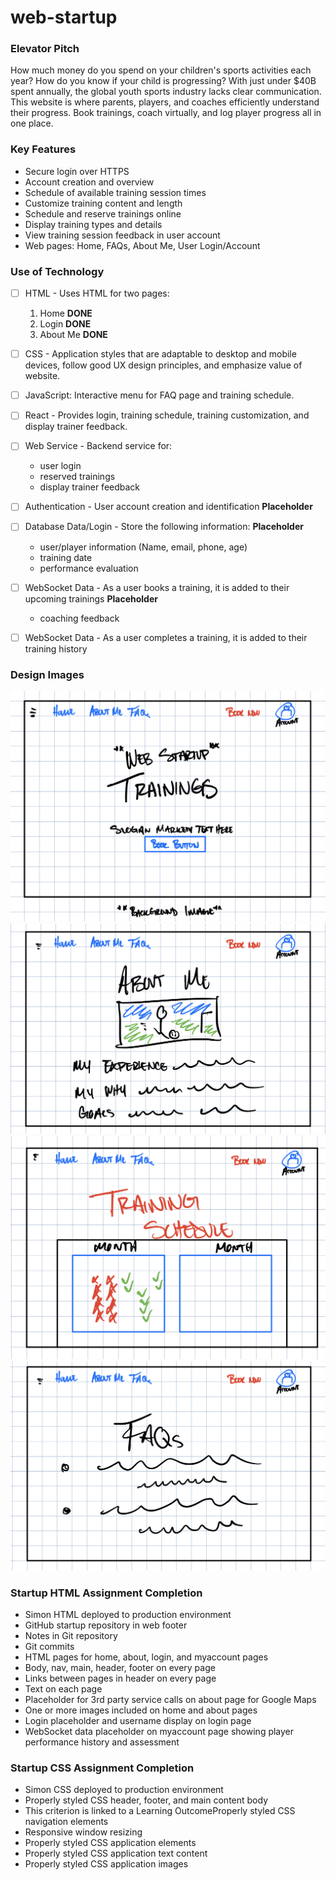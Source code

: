 # web-startup

### Elevator Pitch
How much money do you spend on your children's sports activities each year? How do you know if your child is progressing? With just under $40B spent annually, the global youth sports industry lacks clear communication. This website is where parents, players, and coaches efficiently understand their progress. Book trainings, coach virtually, and log player progress all in one place. 

### Key Features
- Secure login over HTTPS
- Account creation and overview
- Schedule of available training session times
- Customize training content and length 
- Schedule and reserve trainings online
- Display training types and details
- View training session feedback in user account
- Web pages: Home, FAQs, About Me, User Login/Account



### Use of Technology
- [ ] HTML - Uses HTML for two pages:
  1. Home **DONE**
  2. Login **DONE**
  3. About Me **DONE**

- [ ] CSS - Application styles that are adaptable to desktop and mobile devices, follow good UX design principles, and emphasize value of website.
- [ ] JavaScript: Interactive menu for FAQ page and training schedule.
- [ ] React - Provides login, training schedule, training customization, and display trainer feedback.
- [ ] Web Service - Backend service for:
  - user login
  - reserved trainings
  - display trainer feedback
- [ ] Authentication - User account creation and identification **Placeholder**
- [ ] Database Data/Login - Store the following information: **Placeholder**
  - user/player information (Name, email, phone, age)
  - training date
  - performance evaluation 
- [ ] WebSocket Data - As a user books a training, it is added to their upcoming trainings **Placeholder**
  - coaching feedback 
- [ ] WebSocket Data - As a user completes a training, it is added to their training history

### Design Images

![Home Page Sketch](Web-Startup-Home.png)
![FAQ Page Sketch](Web-Startup-About.png)
![Training Schedule Page Sketch](Web-Startup-Schedule.png)
![About Page Sketch](Web-Startup-FAQ.png)


### Startup HTML Assignment Completion
- Simon HTML deployed to production environment
- GitHub startup repository in web footer
- Notes in Git repository
- Git commits
- HTML pages for home, about, login, and myaccount pages
- Body, nav, main, header, footer on every page
- Links between pages in header on every page
- Text on each page
- Placeholder for 3rd party service calls on about page for Google Maps
- One or more images included on home and about pages
- Login placeholder and username display on login page
- WebSocket data placeholder on myaccount page showing player performance history and assessment

### Startup CSS Assignment Completion
- Simon CSS deployed to production environment
- Properly styled CSS header, footer, and main content body
- This criterion is linked to a Learning OutcomeProperly styled CSS navigation elements
- Responsive window resizing
- Properly styled CSS application elements
- Properly styled CSS application text content
- Properly styled CSS application images